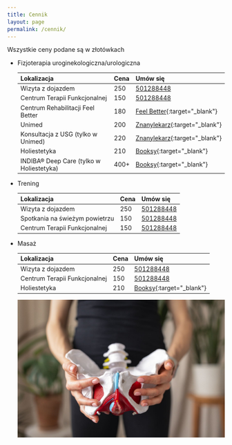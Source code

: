 ```yaml
---
title: Cennik
layout: page
permalink: /cennik/
---
```


Wszystkie ceny podane są w złotówkach

- Fizjoterapia uroginekologiczna/urologiczna

  | Lokalizacja                              | Cena | Umów się |    
  | ---------------------------------------- | ---- | -------- |
  | Wizyta z dojazdem                        | 250  | [<i class="fas fa-phone"></i> 501288448](tel:+48501288448) |
  | Centrum Terapii Funkcjonalnej            | 150  | [<i class="fas fa-phone"></i> 501288448](tel:+48501288448) |  
  | Centrum Rehabilitacji Feel Better        | 180  | [<i class="fa-feelbetter"></i> Feel Better](https://www.fbrehab.com/#contact){:target="_blank"} |
  | Unimed                                   | 200  | [<i class="fa-znanylekarz"></i> Znanylekarz](https://www.znanylekarz.pl/malgorzata-radzyminska){:target="_blank"} |
  | Konsultacja z USG (tylko w Unimed)       | 220  | [<i class="fa-znanylekarz"></i> Znanylekarz](https://www.znanylekarz.pl/malgorzata-radzyminska){:target="_blank"} |
  | Holiestetyka                             | 210  | [<i class="fa-booksy"></i> Booksy](https://booksy.com/pl-pl/168253_holiestetyka_fizjoterapia_8820_krakow/staffer/570659#ba_s=Undefined){:target="_blank"} |
  | INDIBA® Deep Care (tylko w Holiestetyka) | 400+ | [<i class="fa-booksy"></i> Booksy](https://booksy.com/pl-pl/168253_holiestetyka_fizjoterapia_8820_krakow/staffer/570659#ba_s=Undefined){:target="_blank"} |

- Trening

  | Lokalizacja                    | Cena | Umów się |
  | ------------------------------ | ---- | ---- |
  | Wizyta z dojazdem              | 250  | [<i class="fas fa-phone"></i> 501288448](tel:+48501288448) | 
  | Spotkania na świeżym powietrzu | 150  | [<i class="fas fa-phone"></i> 501288448](tel:+48501288448) | 
  | Centrum Terapii Funkcjonalnej  | 150  | [<i class="fas fa-phone"></i> 501288448](tel:+48501288448) | 

- Masaż

  | Lokalizacja                    | Cena | Umów się |
  | ------------------------------ | ---- | -------- |
  | Wizyta z dojazdem              | 250  | [<i class="fas fa-phone"></i> 501288448](tel:+48501288448) |
  | Centrum Terapii Funkcjonalnej  | 150  | [<i class="fas fa-phone"></i> 501288448](tel:+48501288448) |
  | Holiestetyka                   | 210  | [<i class="fa-booksy"></i> Booksy](https://booksy.com/pl-pl/168253_holiestetyka_fizjoterapia_8820_krakow/staffer/570659#ba_s=Undefined){:target="_blank"} |

  ![](/images/miednica.jpg)
